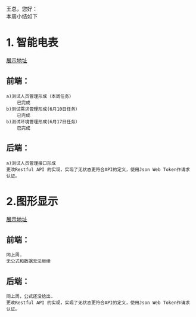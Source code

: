王总，您好：  
本周小结如下
# 1. 智能电表
[展示地址](http://115.159.143.179:8000/)
## 前端：
    a)测试人员管理形成（本周任务）
        已完成
	b)测试需求管理形成(6月10日任务）
		已完成
    b)测试环境管理形成(6月17日任务）
		已完成
## 后端：
    a)测试人员管理接口形成
	更改Restful API 的实现，实现了无状态更符合API的定义，使用Json Web Token作请求认证。
# 2.图形显示
[展示地址](http://115.159.143.179:8080/)
## 前端：
    同上周.
	无公式和数据无法继续
## 后端：
	同上周，公式还没给出.
	更改Restful API 的实现，实现了无状态更符合API的定义，使用Json Web Token作请求认证。


